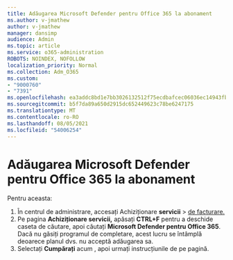 ```yaml
---
title: Adăugarea Microsoft Defender pentru Office 365 la abonament
ms.author: v-jmathew
author: v-jmathew
manager: dansimp
audience: Admin
ms.topic: article
ms.service: o365-administration
ROBOTS: NOINDEX, NOFOLLOW
localization_priority: Normal
ms.collection: Adm_O365
ms.custom:
- "9000760"
- "7391"
ms.openlocfilehash: ea3addc8bd1e7bb3026132512f75ecdbafcec06036ec14943fb3aed554e25757
ms.sourcegitcommit: b5f7da89a650d2915dc652449623c78be6247175
ms.translationtype: MT
ms.contentlocale: ro-RO
ms.lasthandoff: 08/05/2021
ms.locfileid: "54006254"
---
```

# <a name="add-microsoft-defender-for-office-365-to-your-subscription"></a>Adăugarea Microsoft Defender pentru Office 365 la abonament

Pentru aceasta:

1. În centrul de administrare, accesați Achiziționare **servicii**  >  [de facturare.](https://go.microsoft.com/fwlink/p/?linkid=868433)
2. Pe pagina **Achiziționare servicii,** apăsați **CTRL+F** pentru a deschide caseta de căutare, apoi căutați **Microsoft Defender pentru Office 365**. Dacă nu găsiți programul de completare, acest lucru se întâmplă deoarece planul dvs. nu acceptă adăugarea sa.
3. Selectați **Cumpărați** acum , apoi urmați instrucțiunile de pe pagină.

